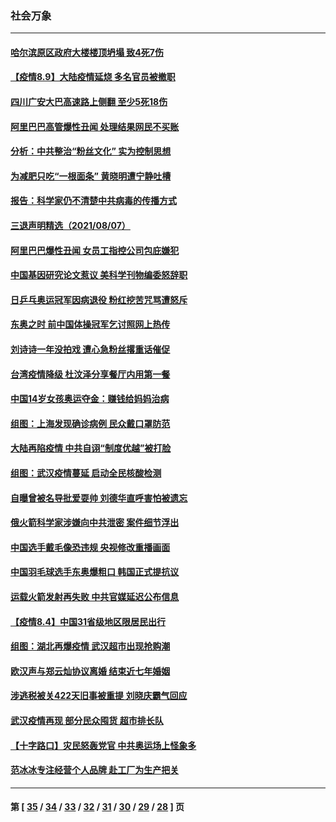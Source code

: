 ### 社会万象
---
#### [哈尔滨原区政府大楼楼顶坍塌 致4死7伤](../../pages/ncid282/n13150978.md) 
#### [【疫情8.9】大陆疫情延烧 多名官员被撤职](../../pages/ncid282/n13149664.md) 
#### [四川广安大巴高速路上侧翻 至少5死18伤](../../pages/ncid282/n13149649.md) 
#### [阿里巴巴高管爆性丑闻 处理结果网民不买账](../../pages/ncid282/n13149480.md) 
#### [分析：中共整治“粉丝文化” 实为控制思想](../../pages/ncid282/n13148858.md) 
#### [为减肥只吃“一根面条” 黄晓明遭宁静吐槽](../../pages/ncid282/n13148300.md) 
#### [报告：科学家仍不清楚中共病毒的传播方式](../../pages/ncid282/n13148053.md) 
#### [三退声明精选（2021/08/07）](../../pages/ncid282/n13147016.md) 
#### [阿里巴巴爆性丑闻 女员工指控公司包庇嫌犯](../../pages/ncid282/n13146722.md) 
#### [中国基因研究论文惹议 美科学刊物编委怒辞职](../../pages/ncid282/n13146713.md) 
#### [日乒乓奥运冠军因病退役 粉红挖苦咒骂遭怒斥](../../pages/ncid282/n13146309.md) 
#### [东奥之时 前中国体操冠军乞讨照网上热传](../../pages/ncid282/n13144761.md) 
#### [刘诗诗一年没拍戏 遭心急粉丝撂重话催促](../../pages/ncid282/n13144541.md) 
#### [台湾疫情降级 杜汶泽分享餐厅内用第一餐](../../pages/ncid282/n13144723.md) 
#### [中国14岁女孩奥运夺金：赚钱给妈妈治病](../../pages/ncid282/n13144601.md) 
#### [组图：上海发现确诊病例 民众戴口罩防范](../../pages/ncid282/n13143037.md) 
#### [大陆再陷疫情 中共自诩“制度优越”被打脸](../../pages/ncid282/n13141651.md) 
#### [组图：武汉疫情蔓延 启动全民核酸检测](../../pages/ncid282/n13140372.md) 
#### [自曝曾被名导批爱耍帅 刘德华直呼害怕被遗忘](../../pages/ncid282/n13139018.md) 
#### [俄火箭科学家涉嫌向中共泄密 案件细节浮出](../../pages/ncid282/n13139199.md) 
#### [中国选手戴毛像恐违规 央视修改重播画面](../../pages/ncid282/n13138788.md) 
#### [中国羽毛球选手东奥爆粗口 韩国正式提抗议](../../pages/ncid282/n13138514.md) 
#### [运载火箭发射再失败 中共官媒延迟公布信息](../../pages/ncid282/n13138637.md) 
#### [【疫情8.4】中国31省级地区限居民出行](../../pages/ncid282/n13137869.md) 
#### [组图：湖北再爆疫情 武汉超市出现抢购潮](../../pages/ncid282/n13137655.md) 
#### [欧汉声与郑云灿协议离婚 结束近七年婚姻](../../pages/ncid282/n13136914.md) 
#### [涉逃税被关422天旧事被重提 刘晓庆霸气回应](../../pages/ncid282/n13136694.md) 
#### [武汉疫情再现 部分民众囤货 超市排长队](../../pages/ncid282/n13136309.md) 
#### [【十字路口】灾民怒轰党官 中共奥运场上怪象多](../../pages/ncid282/n13135846.md) 
#### [范冰冰专注经营个人品牌 赴工厂为生产把关](../../pages/ncid282/n13134387.md) 

---
#### 第 [ [35](./35.md) / [34](./34.md) / [33](./33.md) / [32](./32.md) / [31](./31.md) / [30](./30.md) / [29](./29.md) / [28](./28.md) ] 页
